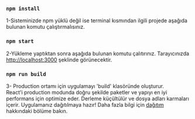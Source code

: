 
### `npm install`

1-Sisteminizde npm yüklü değil ise terminal kısmından ilgili projede aşağıda bulunan komutu çalıştırmalısınız.

### `npm start`

2-Yükleme yaptıktan sonra aşağıda bulunan komutu çalıtırınız.
Tarayıcınızda  [http://localhost:3000](http://localhost:3000) şeklinde görünecektir.

### `npm run build`

3- Production ortamı için uygulamayı 'build' klasöründe oluşturur.\
 React'i production modunda doğru şekilde paketler ve yapıyı en iyi performans için optimize eder. Derleme küçültülür ve dosya adları karmaları içerir.
 Uygulamanız dağıtılmaya hazır! 
 Daha fazla bilgi için [dağıtım](https://facebook.github.io/create-react-app/docs/deployment) hakkındaki bölüme bakın.
